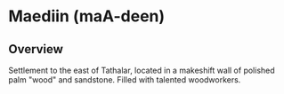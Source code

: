 # Maediin (maA-deen)
## Overview
Settlement to the east of Tathalar, located in a makeshift wall of polished palm "wood" and sandstone. Filled with talented woodworkers.